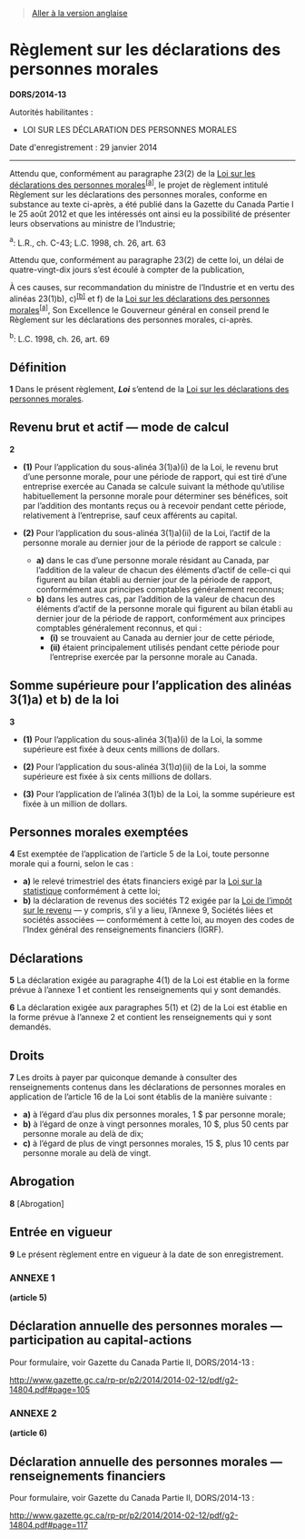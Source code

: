 > [Aller à la version anglaise](/en/Regulations/Statutory%20Orders%20and%20Regulations/2014/13.md)

# Règlement sur les déclarations des personnes morales

**DORS/2014-13**

Autorités habilitantes : 
- LOI SUR LES DÉCLARATION DES PERSONNES MORALES

Date d'enregistrement : 29 janvier 2014

----------

Attendu que, conformément au paragraphe 23(2) de la [Loi sur les déclarations des personnes morales](/fr/Lois/Lois%20révisées%20du%20Canada/C/C-43.md)<sup><a href='#nbp_609081-F_hq_8068'>[a]</a></sup>, le projet de règlement intitulé Règlement sur les déclarations des personnes morales, conforme en substance au texte ci-après, a été publié dans la Gazette du Canada Partie I le 25 août 2012 et que les intéressés ont ainsi eu la possibilité de présenter leurs observations au ministre de l’Industrie;

<a name='nbp_609081-F_hq_8068'><sup>a</sup></a>: L.R., ch. C-43; L.C. 1998, ch. 26, art. 63<br />

Attendu que, conformément au paragraphe 23(2) de cette loi, un délai de quatre-vingt-dix jours s’est écoulé à compter de la publication,

À ces causes, sur recommandation du ministre de l’Industrie et en vertu des alinéas 23(1)b), c)<sup><a href='#nbp_81000-2-82-F_hq_9589'>[b]</a></sup> et f) de la [Loi sur les déclarations des personnes morales](/fr/Lois/Lois%20révisées%20du%20Canada/C/C-43.md)<sup><a href='#nbp_609081-F_hq_8068'>[a]</a></sup>, Son Excellence le Gouverneur général en conseil prend le Règlement sur les déclarations des personnes morales, ci-après.

<a name='nbp_81000-2-82-F_hq_9589'><sup>b</sup></a>: L.C. 1998, ch. 26, art. 69<br />




## Définition


**1** Dans le présent règlement, ***Loi*** s’entend de la [Loi sur les déclarations des personnes morales](/fr/Lois/Lois%20révisées%20du%20Canada/C/C-43.md).




## Revenu brut et actif — mode de calcul


**2** 

- **(1)** Pour l’application du sous-alinéa 3(1)a)(i) de la Loi, le revenu brut d’une personne morale, pour une période de rapport, qui est tiré d’une entreprise exercée au Canada se calcule suivant la méthode qu’utilise habituellement la personne morale pour déterminer ses bénéfices, soit par l’addition des montants reçus ou à recevoir pendant cette période, relativement à l’entreprise, sauf ceux afférents au capital.

- **(2)** Pour l’application du sous-alinéa 3(1)a)(ii) de la Loi, l’actif de la personne morale au dernier jour de la période de rapport se calcule :
	- **a)** dans le cas d’une personne morale résidant au Canada, par l’addition de la valeur de chacun des éléments d’actif de celle-ci qui figurent au bilan établi au dernier jour de la période de rapport, conformément aux principes comptables généralement reconnus;
	- **b)** dans les autres cas, par l’addition de la valeur de chacun des éléments d’actif de la personne morale qui figurent au bilan établi au dernier jour de la période de rapport, conformément aux principes comptables généralement reconnus, et qui :
		- **(i)** se trouvaient au Canada au dernier jour de cette période,
		- **(ii)** étaient principalement utilisés pendant cette période pour l’entreprise exercée par la personne morale au Canada.




## Somme supérieure pour l’application des alinéas 3(1)a) et b) de la loi


**3** 

- **(1)** Pour l’application du sous-alinéa 3(1)a)(i) de la Loi, la somme supérieure est fixée à deux cents millions de dollars.

- **(2)** Pour l’application du sous-alinéa 3(1)*a*)(ii) de la Loi, la somme supérieure est fixée à six cents millions de dollars.

- **(3)** Pour l’application de l’alinéa 3(1)b) de la Loi, la somme supérieure est fixée à un million de dollars.




## Personnes morales exemptées


**4** Est exemptée de l’application de l’article 5 de la Loi, toute personne morale qui a fourni, selon le cas :
- **a)** le relevé trimestriel des états financiers exigé par la [Loi sur la statistique](/fr/Lois/Lois%20révisées%20du%20Canada/S/S-19.md) conformément à cette loi;
- **b)** la déclaration de revenus des sociétés T2 exigée par la [Loi de l’impôt sur le revenu](/fr/Lois/Lois%20du%20Canada/1985/ch.%201%20(5e%20suppl.).md) — y compris, s’il y a lieu, l’Annexe 9, Sociétés liées et sociétés associées — conformément à cette loi, au moyen des codes de l’Index général des renseignements financiers (IGRF).




## Déclarations


**5** La déclaration exigée au paragraphe 4(1) de la Loi est établie en la forme prévue à l’annexe 1 et contient les renseignements qui y sont demandés.



**6** La déclaration exigée aux paragraphes 5(1) et (2) de la Loi est établie en la forme prévue à l’annexe 2 et contient les renseignements qui y sont demandés.




## Droits


**7** Les droits à payer par quiconque demande à consulter des renseignements contenus dans les déclarations de personnes morales en application de l’article 16 de la Loi sont établis de la manière suivante :
- **a)** à l’égard d’au plus dix personnes morales, 1 $ par personne morale;
- **b)** à l’égard de onze à vingt personnes morales, 10 $, plus 50 cents par personne morale au delà de dix;
- **c)** à l’égard de plus de vingt personnes morales, 15 $, plus 10 cents par personne morale au delà de vingt.




## Abrogation


**8** [Abrogation]




## Entrée en vigueur


**9** Le présent règlement entre en vigueur à la date de son enregistrement.




### **ANNEXE 1** 
**(article 5)**
## Déclaration annuelle des personnes morales — participation au capital-actions
Pour formulaire, voir Gazette du Canada Partie II, DORS/2014-13 :

http://www.gazette.gc.ca/rp-pr/p2/2014/2014-02-12/pdf/g2-14804.pdf#page=105







### **ANNEXE 2** 
**(article 6)**
## Déclaration annuelle des personnes morales — renseignements financiers
Pour formulaire, voir Gazette du Canada Partie II, DORS/2014-13 :

http://www.gazette.gc.ca/rp-pr/p2/2014/2014-02-12/pdf/g2-14804.pdf#page=117





